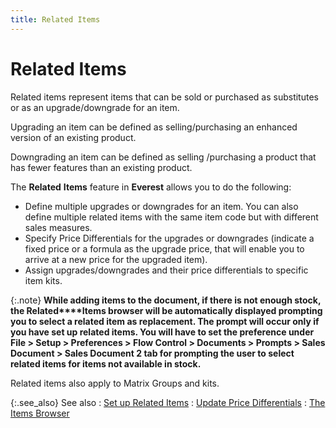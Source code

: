 ```yaml
---
title: Related Items
---
```


# Related Items


Related items represent items that can be sold or purchased as substitutes  or as an upgrade/downgrade for an item.


Upgrading an item can be defined as selling/purchasing an enhanced version  of an existing product.


Downgrading an item can be defined as selling /purchasing a product  that has fewer features than an existing product.


The **Related** **Items**  feature in **Everest** allows you  to do the following:

- Define multiple  upgrades or downgrades for an item. You can also define multiple related  items with the same item code but with different sales measures.
- Specify Price  Differentials for the upgrades or downgrades (indicate a fixed price or  a formula as the upgrade price, that will enable you to arrive at a new  price for the upgraded item).
- Assign upgrades/downgrades  and their price differentials to specific item kits.



{:.note}
**While adding items to the document, if there  is not enough stock, the **Related****Items** browser will be automatically  displayed prompting you to select a related item as replacement. The prompt  will occur only if you have set up related items. You will have to set  the preference under **File &gt; Setup 
 &gt; Preferences &gt; Flow Control &gt; Documents &gt; Prompts &gt; Sales 
 Document &gt; Sales Document 2** tab for prompting the user to select  related items for items not available in stock.**


Related items also apply to Matrix Groups and kits.


{:.see_also}
See also
: [Set up Related  Items]({{site.mi_baseurl}}/misc/set_up_related_items.html)
: [Update  Price Differentials]({{site.mi_baseurl}}/misc/update_price_differentials.html)
: [The Items Browser]({{site.mi_baseurl}}/the-items-browser/the_items_explorer.html)
